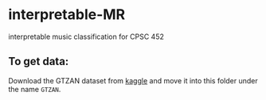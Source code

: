 # interpretable-MR
interpretable music classification for CPSC 452

## To get data:
Download the GTZAN dataset from [kaggle](https://www.kaggle.com/datasets/andradaolteanu/gtzan-dataset-music-genre-classification) and move it into this folder under the name `GTZAN`.
